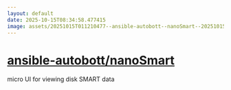 ```yaml
---
layout: default
date: 2025-10-15T08:34:58.477415
image: assets/20251015T011210477--ansible-autobott--nanoSmart--20251015T011911072--cropped.png
---
```


# [ansible-autobott/nanoSmart](https://github.com/ansible-autobott/nanoSmart)

micro UI for viewing disk SMART data
